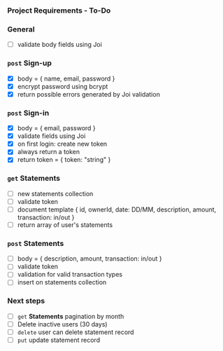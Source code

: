 ### Project Requirements - To-Do

### General

- [ ] validate body fields using Joi

### `post` Sign-up

- [x] body = { name, email, password }
- [x] encrypt password using bcrypt
- [x] return possible errors generated by Joi validation

### `post` Sign-in

- [x] body = { email, password }
- [x] validate fields using Joi
- [x] on first login: create new token
- [x] always return a token
- [x] return token = { token: "string" }

### `get` Statements

- [ ] new statements collection
- [ ] validate token
- [ ] document template { id, ownerId, date: DD/MM, description, amount, transaction: in/out }
- [ ] return array of user's statements

### `post` Statements

- [ ] body = { description, amount, transaction: in/out }
- [ ] validate token
- [ ] validation for valid transaction types
- [ ] insert on statements collection

### Next steps

- [ ] `get` **Statements** pagination by month
- [ ] Delete inactive users (30 days)
- [ ] `delete` user can delete statement record
- [ ] `put` update statement record
